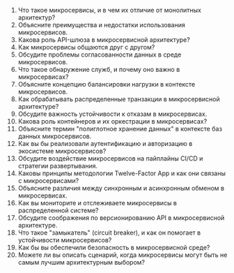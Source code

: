 1. Что такое микросервисы, и в чем их отличие от монолитных архитектур?
2. Объясните преимущества и недостатки использования микросервисов.
3. Какова роль API-шлюза в микросервисной архитектуре?
4. Как микросервисы общаются друг с другом?
5. Обсудите проблемы согласованности данных в среде микросервисов.
6. Что такое обнаружение служб, и почему оно важно в микросервисах?
7. Объясните концепцию балансировки нагрузки в контексте микросервисов.
8. Как обрабатывать распределенные транзакции в микросервисной архитектуре?
9. Обсудите важность устойчивости к отказам в микросервисах.
10. Какова роль контейнеров и их оркестрации в микросервисах?
11. Объясните термин "полиглотное хранение данных" в контексте баз данных микросервисов.
12. Как вы бы реализовали аутентификацию и авторизацию в экосистеме микросервисов?
13. Обсудите воздействие микросервисов на пайплайны CI/CD и стратегии развертывания.
14. Каковы принципы методологии Twelve-Factor App и как они связаны с микросервисами?
15. Объясните различия между синхронным и асинхронным обменом в микросервисах.
16. Как вы мониторите и отслеживаете микросервисы в распределенной системе?
17. Обсудите соображения по версионированию API в микросервисной архитектуре.
18. Что такое "замыкатель" (circuit breaker), и как он помогает в устойчивости микросервисов?
19. Как бы вы обеспечили безопасность в микросервисной среде?
20. Можете ли вы описать сценарий, когда микросервисы могут быть не самым лучшим архитектурным выбором?